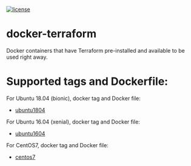 [![license](https://img.shields.io/badge/License-MIT-brightgreen.svg)](https://github.com/Tech-Overlord/dockerterraform/blob/master/LICENSE) 

# docker-terraform
Docker containers that have Terraform pre-installed and available to be used right away.

# Supported tags and Dockerfile:

For Ubuntu 18.04 (bionic), docker tag and Docker file:
* [ubuntu1804](https://github.com/Tech-Overlord/docker-terraform/blob/master/ubuntu/bionic/Dockerfile)

For Ubuntu 16.04 (xenial), docker tag and Docker file:
* [ubuntu1604](https://github.com/Tech-Overlord/docker-terraform/blob/master/ubuntu/xenial/Dockerfile)

For CentOS7, docker tag and Docker file:
* [centos7](https://github.com/Tech-Overlord/docker-terraform/blob/master/centos/7/Dockerfile)